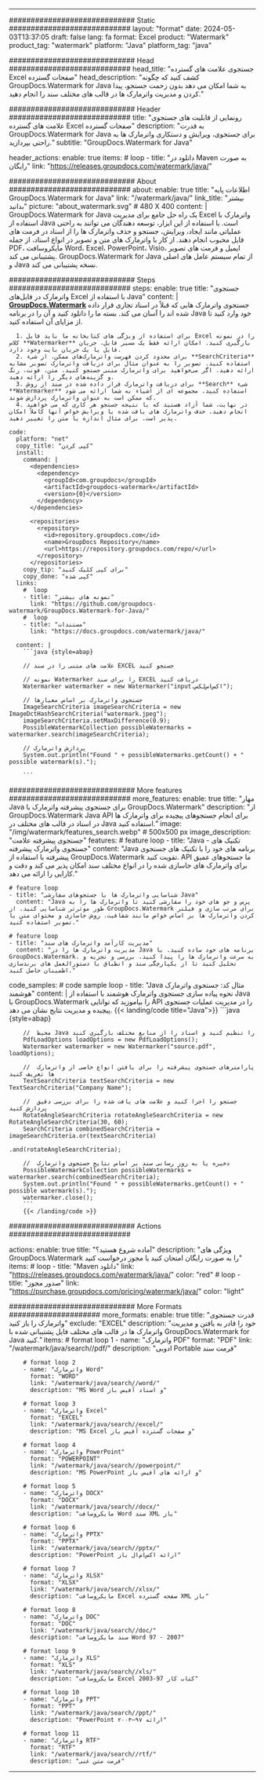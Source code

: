 
---
############################# Static ############################
layout: "format"
date:  2024-05-03T13:37:05
draft: false
lang: fa
format: Excel
product: "Watermark"
product_tag: "watermark"
platform: "Java"
platform_tag: "java"

############################# Head ############################
head_title: "جستجوی علامت های گسترده Excel صفحات گسترده"
head_description: "کشف کنید که چگونه GroupDocs.Watermark for Java به شما امکان می دهد بدون زحمت جستجو، پیدا کردن و مدیریت واترمارک ها در قالب های مختلف سند را انجام دهید."

############################# Header ############################
title: "رونمایی از قابلیت های جستجوی علامت های گسترده Excel صفحات گسترده" 
description: "به قدرت GroupDocs.Watermark for Java برای جستجوی، ویرایش و دستکاری واترمارک ها به راحتی بپردازید."
subtitle: "GroupDocs.Watermark for Java" 

header_actions:
  enable: true
  items:
    #  loop
    - title: "دانلود در Maven به صورت رایگان"
      link: "https://releases.groupdocs.com/watermark/java/"
      
############################# About ############################
about:
    enable: true
    title: "اطلاعات پایه GroupDocs.Watermark for Java"
    link: "/watermark/java/"
    link_title: "بیشتر بدانید"
    picture: "about_watermark.svg" # 480 X 400
    content: |
       GroupDocs.Watermark for Java یک راه حل جامع برای مدیریت Excel واترمارک با استفاده از Java است. با استفاده از این ابزار، توسعه دهندگان می توانند به راحتی عملیاتی مانند ایجاد، ویرایش، جستجو و حذف واترمارک ها را از اسناد در فرمت های فایل محبوب انجام دهند. از کار با واترمارک های متن و تصویر در انواع اسناد، از جمله PDF، مایکروسافت Word، Excel، PowerPoint، Visio، ایمیل و فرمت های تصویر پشتیبانی می کند. GroupDocs.Watermark for Java از تمام سیستم عامل های اصلی و Java نسخه پشتیبانی می کند.

############################# Steps ############################
steps:
    enable: true
    title: "جستجوی واترمارک در فایل‌های Excel با استفاده از Java"
    content: |
      **[GroupDocs.Watermark](https://products.groupdocs.com/watermark/java/)** جستجوی واترمارک هایی که قبلاً در اسناد تجاری قرار داده شده اند را آسان می کند. بسته ما را دانلود کنید و آن را در برنامه Java خود وارد کنید تا از مزایای آن استفاده کنید.
      
      1. برای استفاده از ویژگی های کتابخانه ما باید فایل Excel را در نمونه کلاس **Watermarker** بارگیری کنید. امکان ارائه فقط یک مسیر فایل، جریان فایل یا یک جریان بایت وجود دارد.
      2. برای محدود کردن فهرست واترمارک‌های ممکن، از شیء **SearchCriteria** استفاده کنید. تصویر را به عنوان مثال برای دریافت واترمارک تصویر مشابه ارائه دهید. اگر می‌خواهید برای واترمارک متنی جستجو کنید، متن، فونت، رنگ و گزینه‌های دیگر را ارائه دهید.
      3. برای دریافت واترمارک قرار داده شده در سند از روش **Search** شیء **Watermarker** استفاده کنید. مجموعه ای از اشیاء به شما ارائه می شود که ممکن است به عنوان واترمارک پردازش شوند.
      4. در نهایت، شما آزاد هستید که با نتیجه جستجو هر کاری که می خواهید انجام دهید. حذف واترمارک های یافت شده یا ویرایش خواص آنها کاملاً امکان پذیر است. برای مثال اندازه یا متن را تغییر دهید.
   
    code:
      platform: "net"
      copy_title: "کپی کردن"
      install:
        command: |
          <dependencies>
            <dependency>
              <groupId>com.groupdocs</groupId>
              <artifactId>groupdocs-watermark</artifactId>
              <version>{0}</version>
            </dependency>
          </dependencies>

          <repositories>
            <repository>
              <id>repository.groupdocs.com</id>
              <name>GroupDocs Repository</name>
              <url>https://repository.groupdocs.com/repo/</url>
            </repository>
          </repositories>
        copy_tip: "برای کپی کلیک کنید"
        copy_done: "کپی شده"
      links:
        #  loop
        - title: "نمونه های بیشتر"
          link: "https://github.com/groupdocs-watermark/GroupDocs.Watermark-for-Java/"
        #  loop
        - title: "مستندات"
          link: "https://docs.groupdocs.com/watermark/java/"
          
      content: |
        ```java {style=abap}

        // علامت های متنی را در سند EXCEL جستجو کنید

        // نمونه Watermarker را برای سند EXCEL دریافت کنید
        Watermarker watermarker = new Watermarker("input.اکس‌اس‌لکس");

        // جستجوی واترمارک بر اساس معیارها
        ImageSearchCriteria imageSearchCriteria = new ImageDctHashSearchCriteria("watermark.jpeg");
        imageSearchCriteria.setMaxDifference(0.9);
        PossibleWatermarkCollection possibleWatermarks = watermarker.search(imageSearchCriteria);

        // پردازش واترمارک
        System.out.println("Found " + possibleWatermarks.getCount() + " possible watermark(s).");
        
        ```   
        
############################# More features ############################
more_features:
  enable: true
  title: "مهار Java برای جستجوی پیشرفته واترمارک با GroupDocs.Watermark"
  description: "از GroupDocs.Watermark Java API برای انجام جستجوهای پیچیده برای واترمارک ها در اسناد در قالب های مختلف در Java استفاده کنید."
  image: "/img/watermark/features_search.webp" # 500x500 px
  image_description: "جستجوی پیشرفته علامت"
  features:
    # feature loop
    - title: "Java - تکنیک های جستجوی واترمارک پیشرفته"
      content: "Java برنامه های خود را با تکنیک های جستجوی پیشرفته با استفاده از GroupDocs.Watermark تقویت کنید. API ما جستجوهای عمیق برای واترمارک های جاسازی شده را در انواع مختلف سند امکان پذیر می کند و دقت و کارایی را ارائه می دهد."

    # feature loop
    - title: "شناسایی واترمارک ها با جستجوهای سفارشی Java"
      content: "Java پرس و جو های خود را سفارشی کنید تا واترمارک ها را به طور موثرتر شناسایی کنید. از GroupDocs.Watermark برای مرتب سازی و فیلتر کردن واترمارک ها بر اساس خواص مانند شفافیت، روش جاسازی و محتوای متن یا تصویر استفاده کنید."

    # feature loop
    - title: "مدیریت کارآمد واترمارک های سند"
      content: "مدیریت واترمارک ها را در Java برنامه های خود ساده کنید. با GroupDocs.Watermark، به سرعت واترمارک ها را پیدا کنید، بررسی و تجزیه و تحلیل کنید تا از یکپارچگی سند و انطباق با دستورالعمل های برندسازی اطمینان حاصل کنید."
      
  code_samples:
    # code sample loop
    - title: "Java مثال کد: جستجوی واترمارک هوشمند"
      content: |
        نحوه پیاده سازی جستجوی واترمارک هوشمند با استفاده از Java با GroupDocs.Watermark را بیاموزید که توانایی API را در مدیریت عملیات جستجوی پیچیده و مدیریت نتایج نشان می دهد.
        {{< landing/code title="Java">}}
        ```java {style=abap}
        
        //  محیط Java را تنظیم کنید و اسناد را از منابع مختلف بارگیری کنید
        PdfLoadOptions loadOptions = new PdfLoadOptions();
        Watermarker watermarker = new Watermarker("source.pdf", loadOptions);

        //  پارامترهای جستجوی پیشرفته را برای یافتن انواع خاصی از واترمارک ها تعریف کنید
        TextSearchCriteria textSearchCriteria = new TextSearchCriteria("Company Name");

        //  جستجو را اجرا کنید و علامت های یافت شده را برای بررسی دقیق پردازش کنید
        RotateAngleSearchCriteria rotateAngleSearchCriteria = new RotateAngleSearchCriteria(30, 60);
        SearchCriteria combinedSearchCriteria = imageSearchCriteria.or(textSearchCriteria)
                                                                   .and(rotateAngleSearchCriteria);

        //  ذخیره یا به روز رسانی سند بر اساس نتایج جستجوی واترمارک
        PossibleWatermarkCollection possibleWatermarks = watermarker.search(combinedSearchCriteria);
        System.out.println("Found " + possibleWatermarks.getCount() + " possible watermark(s).");
        watermarker.close();
        ```
        {{< /landing/code >}}


############################# Actions ############################

actions:
  enable: true
  title: "آماده شروع هستید؟"
  description: "ویژگی های GroupDocs.Watermark را به صورت رایگان امتحان کنید یا مجوز درخواست کنید"
  items:
    #  loop
    - title: "Maven دانلود"
      link: "https://releases.groupdocs.com/watermark/java/"
      color: "red"
        #  loop
    - title: "صدور مجوز"
      link: "https://purchase.groupdocs.com/pricing/watermark/java/"
      color: "light"


############################# More Formats #####################
more_formats:
    enable: true
    title: "قدرت جستجوی واترمارک را باز کنید"
    exclude: "EXCEL"
    description: "خود را قادر به یافتن و مدیریت واترمارک ها در قالب های مختلف فایل پشتیبانی شده با GroupDocs.Watermark for Java کنید."
    items: 
        # format loop 1
        - name: "واترمارک PDF"
          format: "PDF"
          link: "/watermark/java/search//pdf/"
          description: "ادوبی Portable فرمت سند"

        # format loop 2
        - name: "واترمارک Word"
          format: "WORD"
          link: "/watermark/java/search//word/"
          description: "MS Word و اسناد آفیس باز"
          
        # format loop 3
        - name: "واترمارک Excel"
          format: "EXCEL"
          link: "/watermark/java/search//excel/"
          description: "MS Excel و صفحات گسترده آفیس باز"

        # format loop 4
        - name: "واترمارک PowerPoint"
          format: "POWERPOINT"
          link: "/watermark/java/search//powerpoint/"
          description: "MS PowerPoint و ارائه های آفیس باز"

        # format loop 5
        - name: "واترمارک DOCX"
          format: "DOCX"
          link: "/watermark/java/search//docx/"
          description: "مایکروسافت Word سند XML باز"
          
        # format loop 6
        - name: "واترمارک PPTX"
          format: "PPTX"
          link: "/watermark/java/search//pptx/"
          description: "PowerPoint ارائه اکس‌ام‌ال باز"
          
        # format loop 7
        - name: "واترمارک XLSX"
          format: "XLSX"
          link: "/watermark/java/search//xlsx/"
          description: "مایکروسافت Excel صفحه گسترده XML باز"

        # format loop 8
        - name: "واترمارک DOC"
          format: "DOC"
          link: "/watermark/java/search//doc/"
          description: "سند مایکروسافت Word 97 - 2007"

        # format loop 9
        - name: "واترمارک XLS"
          format: "XLS"
          link: "/watermark/java/search//xls/"
          description: "مایکروسافت Excel کتاب کار 97-2003"

        # format loop 10
        - name: "واترمارک PPT"
          format: "PPT"
          link: "/watermark/java/search//ppt/"
          description: "PowerPoint ارائه ۹۷—۲۰۰۳"

        # format loop 11
        - name: "واترمارک RTF"
          format: "RTF"
          link: "/watermark/java/search//rtf/"
          description: "فرمت متن غنی"

---
